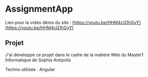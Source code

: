 # AssignmentApp

Lien pour la vidéo démo du site : [https://youtu.be/HHM4cQ1hGyY](https://youtu.be/HHM4cQ1hGyY)

## Projet
J'ai développé ce projet dans le cadre de la matière Web du Master1 Informatique de Sophia Antipolis

Techno utilisée : Angular